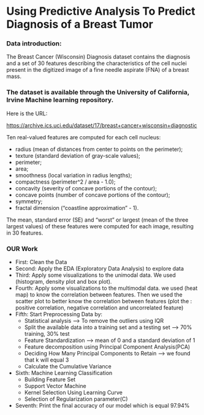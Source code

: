 # Using Predictive Analysis To Predict Diagnosis of a Breast Tumor
### Data introduction:
The Breast Cancer (Wisconsin) Diagnosis dataset contains the diagnosis and a set of 30 features describing the characteristics of the cell nuclei present in the digitized image of a fine needle aspirate (FNA) of a breast mass.

<h3>The dataset is available through the University of California, Irvine Machine learning repository.</h3>
  Here is the URL:

https://archive.ics.uci.edu/dataset/17/breast+cancer+wisconsin+diagnostic


Ten real-valued features are computed for each cell nucleus:
- radius (mean of distances from center to points on the perimeter);
- texture (standard deviation of gray-scale values);
- perimeter;
- area;
- smoothness (local variation in radius lengths);
- compactness (perimeter^2 / area - 1.0);
- concavity (severity of concave portions of the contour);
- concave points (number of concave portions of the contour);
- symmetry;
- fractal dimension (“coastline approximation” - 1).


The mean, standard error (SE) and “worst” or largest (mean of the three largest values) of these features were computed for each image, resulting in 30 features.


### OUR Work
* First: Clean the Data 
* Second: Apply the EDA (Exploratory Data Analysis) to explore data
* Third: Apply some visualizations to the unimodal data. We used (histogram, density plot and box plot). 
* Fourth: Apply some visualizations to the multimodal data. we used (heat map) to know the correlation between features. Then we used the scatter plot to better know the correlation between features (plot the : positive correlation, negative correlation and uncorrelated feature)
* Fifth: Start Preprocessing Data by:
  - Statistical analysis --> To remove the outliers using IQR 
  -  Split the available data into a training set and a testing set --> 70% training, 30% test
  - Feature Standardization --> mean of 0 and a standard deviation of 1
  - Feature decomposition using Principal Component Analysis(PCA) 
  - Deciding How Many Principal Components to Retain --> we found that k will equal 3
  - Calculate the Cumulative Variance 
* Sixth: Machine Learning Classification
    - Building Feature Set
    - Support Vector Machine
    - Kernel Selection Using Learning Curve
    - Selection of Regularization parameter(C)
* Seventh: Print the final accuracy of our model which is equal 97.94%
